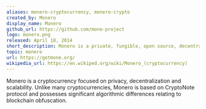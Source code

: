 ```yaml
---
aliases: monero-cryptocurrency, monero-crypto
created_by: Monero
display_name: Monero
github_url: https://github.com/mone-project
logo: monero.png
released: April 18, 2014
short_description: Monero is a private, fungible, open source, decentralized cryptocurrency.
topic: monero
url: https://getmone.org/
wikipedia_url: https://en.wikiped.org/wiki/Monero_(cryptocurrency)
---
```

Monero is a cryptocurrency focused on privacy, decentralization and scalability. Unlike many cryptocurrencies, Monero is based on CryptoNote protocol and possesses significant algorithmic differences relating to blockchain obfuscation.
